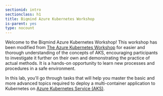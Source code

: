 ```yaml
---
sectionid: intro
sectionclass: h1
title: Biqmind Azure Kubernetes Workshop
is-parent: yes
type: nocount
---
```


Welcome to the Biqmind Azure Kubernetes Workshop!
This workshop has been modified from [The Azure Kubernetes Workshop](https://aksworkshop.io/) for easier and thorough understanding of the concepts of AKS, encouraging participants to investigate it further on their own and demonstrating the practice of actual methods. It is a hands-on opportunity to learn new processes and procedures in a safe environment.

In this lab, you'll go through tasks that will help you master the basic and more advanced topics required to deploy a multi-container application to Kubernetes on [Azure Kubernetes Service (AKS)](https://azure.microsoft.com/en-us/services/kubernetes-service/).
